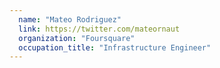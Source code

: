```yaml
---
  name: "Mateo Rodriguez"
  link: https://twitter.com/mateornaut
  organization: "Foursquare"
  occupation_title: "Infrastructure Engineer"
---
```

